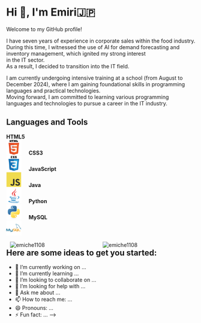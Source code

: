 # Hi 👋, I'm Emiri🇯🇵

Welcome to my GitHub profile!

I have seven years of experience in corporate sales within the food industry.  
During this time, I witnessed the use of AI for demand forecasting and inventory management, which ignited my strong interest  
in the IT sector.  
As a result, I decided to transition into the IT field.  

I am currently undergoing intensive training at a school (from August to December 2024),  where I am gaining foundational skills in programming languages and practical technologies.    
Moving forward, I am committed to learning various programming languages and technologies to pursue a career in the IT industry.  



## Languages and Tools

**HTML5**  
<img src="https://raw.githubusercontent.com/devicons/devicon/master/icons/html5/html5-original-wordmark.svg" width="40" height="40" /> &nbsp; &nbsp;
**CSS3**  
<img src="https://raw.githubusercontent.com/devicons/devicon/master/icons/css3/css3-original-wordmark.svg" width="40" height="40" /> &nbsp; &nbsp;
**JavaScript**  
<img src="https://raw.githubusercontent.com/devicons/devicon/master/icons/javascript/javascript-original.svg" width="40" height="40" /> &nbsp; &nbsp;
**Java**  
<img src="https://raw.githubusercontent.com/devicons/devicon/master/icons/java/java-original.svg" width="40" height="40" /> &nbsp; &nbsp;
**Python**  
<img src="https://raw.githubusercontent.com/devicons/devicon/master/icons/python/python-original.svg" width="40" height="40" /> &nbsp; &nbsp;
**MySQL**  
<img src="https://raw.githubusercontent.com/devicons/devicon/master/icons/mysql/mysql-original-wordmark.svg" width="40" height="40" />


<p><img align="right" width="49%" 
     src="https://github-readme-stats.vercel.app/api?username=emiche1108&show_icons=true&locale=en" alt="emiche1108" /></p>
     
<p><img align="right" width="49%" 
        src="https://github-readme-stats.vercel.app/api/top-langs?username=emiche1108&show_icons=true&locale=en&layout=compact" alt="emiche1108" /></p>




## Here are some ideas to get you started:
- 🔭 I’m currently working on ...
- 🌱 I’m currently learning ...
- 👯 I’m looking to collaborate on ...
- 🤔 I’m looking for help with ...
- 💬 Ask me about ...
- 📫 How to reach me: ...
- 😄 Pronouns: ...
- ⚡ Fun fact: ...
-->

  
